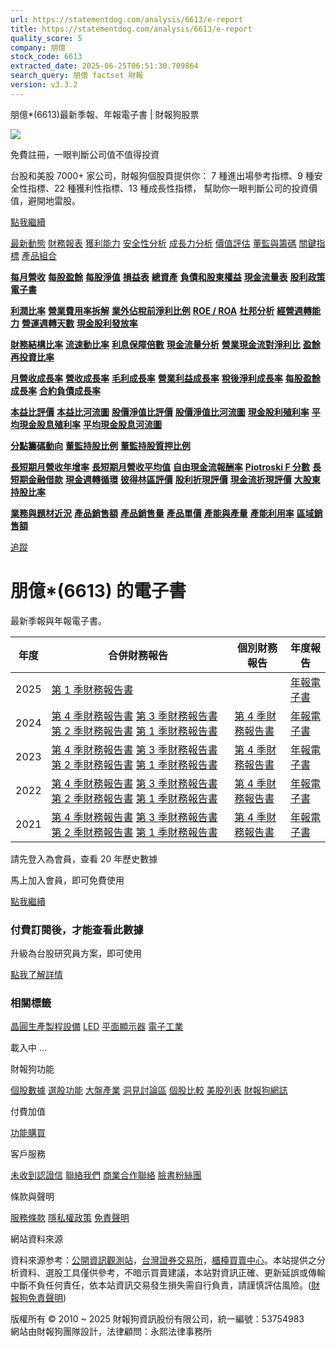 ```yaml
---
url: https://statementdog.com/analysis/6613/e-report
title: https://statementdog.com/analysis/6613/e-report
quality_score: 5
company: 朋億
stock_code: 6613
extracted_date: 2025-06-25T06:51:30.709864
search_query: 朋億 factset 財報
version: v3.3.2
---
```


朋億\*(6613)最新季報、年報電子書 | 財報狗股票















![](https://www.facebook.com/tr?id=1265443774131605&ev=PageView&noscript=1)













































































免費註冊，一眼判斷公司值不值得投資

台股和美股 7000+ 家公司，財報狗個股頁提供你：
7 種進出場參考指標、9 種安全性指標、22 種獲利性指標、13 種成長性指標，
幫助你一眼判斷公司的投資價值，避開地雷股。

[點我繼續](/users/sign_up)

[最新動態](/analysis/6613)
[財務報表](/analysis/6613/monthly-revenue)
[獲利能力](/analysis/6613/profit-margin)
[安全性分析](/analysis/6613/financial-structure-ratio)
[成長力分析](/analysis/6613/monthly-revenue-growth-rate)
[價值評估](/analysis/6613/pe)
[董監與籌碼](/analysis/6613/broker-trading)
[關鍵指標](/analysis/6613/long-term-and-short-term-monthly-revenue-yoy)
[產品組合](/analysis/6613/ai-search)

[**每月營收**](/analysis/6613/monthly-revenue)
[**每股盈餘**](/analysis/6613/eps)
[**每股淨值**](/analysis/6613/nav)
[**損益表**](/analysis/6613/income-statement)
[**總資產**](/analysis/6613/assets)
[**負債和股東權益**](/analysis/6613/liabilities-and-equity)
[**現金流量表**](/analysis/6613/cash-flow-statement)
[**股利政策**](/analysis/6613/dividend-policy)
[**電子書**](/analysis/6613/e-report)

[**利潤比率**](/analysis/6613/profit-margin)
[**營業費用率拆解**](/analysis/6613/operating-expense-ratio)
[**業外佔稅前淨利比例**](/analysis/6613/non-operating-income-to-profit-before-tax)
[**ROE / ROA**](/analysis/6613/roe-roa)
[**杜邦分析**](/analysis/6613/du-pont-analysis)
[**經營週轉能力**](/analysis/6613/turnover-ratio)
[**營運週轉天數**](/analysis/6613/turnover-days)
[**現金股利發放率**](/analysis/6613/dividend-payout-ratio)

[**財務結構比率**](/analysis/6613/financial-structure-ratio)
[**流速動比率**](/analysis/6613/current-ratio-and-quick-ratio)
[**利息保障倍數**](/analysis/6613/interest-coverage-ratio)
[**現金流量分析**](/analysis/6613/cash-flow-analysis)
[**營業現金流對淨利比**](/analysis/6613/operating-cash-flow-to-net-income-ratio)
[**盈餘再投資比率**](/analysis/6613/reinvestment-rate)

[**月營收成長率**](/analysis/6613/monthly-revenue-growth-rate)
[**營收成長率**](/analysis/6613/revenue-growth-rate)
[**毛利成長率**](/analysis/6613/gross-profit-growth-rate)
[**營業利益成長率**](/analysis/6613/operating-income-growth-rate)
[**稅後淨利成長率**](/analysis/6613/net-income-growth-rate)
[**每股盈餘成長率**](/analysis/6613/eps-growth-rate)
[**合約負債成長率**](/analysis/6613/current-contract-liabilities-growth-rate)

[**本益比評價**](/analysis/6613/pe)
[**本益比河流圖**](/analysis/6613/pe-band)
[**股價淨值比評價**](/analysis/6613/pb)
[**股價淨值比河流圖**](/analysis/6613/pb-band)
[**現金股利殖利率**](/analysis/6613/dividend-yield)
[**平均現金股息殖利率**](/analysis/6613/average-dividend-yield)
[**平均現金股息河流圖**](/analysis/6613/average-dividend-yield-band)

[**分點籌碼動向**](/analysis/6613/broker-trading)
[**董監持股比例**](/analysis/6613/board-members-and-supervisors-shares-to-shares-outstanding-ratio)
[**董監持股質押比例**](/analysis/6613/pledging-ratio-of-board-members-and-supervisors)

[**長短期月營收年增率**](/analysis/6613/long-term-and-short-term-monthly-revenue-yoy)
[**長短期月營收平均值**](/analysis/6613/average-long-term-and-short-term-monthly-revenue)
[**自由現金流報酬率**](/analysis/6613/croic)
[**Piotroski F 分數**](/analysis/6613/piotroski-f-score)
[**長短期金融借款**](/analysis/6613/financial-borrowing)
[**現金週轉循環**](/analysis/6613/cash-conversion-cycle)
[**彼得林區評價**](/analysis/6613/peter-lynch-valuation)
[**股利折現評價**](/analysis/6613/dividend-discount-valuation)
[**現金流折現評價**](/analysis/6613/dcf-valuation)
[**大股東持股比率**](/analysis/6613/majority-shareholders-share-ratio)

[**業務與題材近況**](/analysis/6613/ai-search)
[**產品銷售額**](/analysis/6613/product-sales-figure)
[**產品銷售量**](/analysis/6613/product-sales-volume)
[**產品單價**](/analysis/6613/product-unit-price)
[**產能與產量**](/analysis/6613/production-capacity)
[**產能利用率**](/analysis/6613/production-capacity-utilization)
[**區域銷售額**](/analysis/6613/product-regional-sales)

[追蹤](/users/sign_up)

# 朋億\*(6613) 的電子書

最新季報與年報電子書。

| 年度 | 合併財務報告 | 個別財務報告 | 年度報告 |
| --- | --- | --- | --- |
| 2025 | [第 1 季財務報告書](https://doc.twse.com.tw/server-java/t57sb01?co_id=6613&colorchg=1&kind=A&step=9&filename=202501_6613_AI1.pdf) |  | [年報電子書](/analysis) |
| 2024 | [第 4 季財務報告書](https://doc.twse.com.tw/server-java/t57sb01?co_id=6613&colorchg=1&kind=A&step=9&filename=202404_6613_AI1.pdf)  [第 3 季財務報告書](https://doc.twse.com.tw/server-java/t57sb01?co_id=6613&colorchg=1&kind=A&step=9&filename=202403_6613_AI1.pdf)  [第 2 季財務報告書](https://doc.twse.com.tw/server-java/t57sb01?co_id=6613&colorchg=1&kind=A&step=9&filename=202402_6613_AI1.pdf)  [第 1 季財務報告書](https://doc.twse.com.tw/server-java/t57sb01?co_id=6613&colorchg=1&kind=A&step=9&filename=202401_6613_AI1.pdf) | [第 4 季財務報告書](https://doc.twse.com.tw/server-java/t57sb01?co_id=6613&colorchg=1&kind=A&step=9&filename=202404_6613_AI3.pdf) | [年報電子書](https://doc.twse.com.tw/server-java/t57sb01?co_id=6613&colorchg=1&kind=F&step=9&filename=2024_6613_20250520F04.pdf) |
| 2023 | [第 4 季財務報告書](https://doc.twse.com.tw/server-java/t57sb01?co_id=6613&colorchg=1&kind=A&step=9&filename=202304_6613_AI1.pdf)  [第 3 季財務報告書](https://doc.twse.com.tw/server-java/t57sb01?co_id=6613&colorchg=1&kind=A&step=9&filename=202303_6613_AI1.pdf)  [第 2 季財務報告書](https://doc.twse.com.tw/server-java/t57sb01?co_id=6613&colorchg=1&kind=A&step=9&filename=202302_6613_AI1.pdf)  [第 1 季財務報告書](https://doc.twse.com.tw/server-java/t57sb01?co_id=6613&colorchg=1&kind=A&step=9&filename=202301_6613_AI1.pdf) | [第 4 季財務報告書](https://doc.twse.com.tw/server-java/t57sb01?co_id=6613&colorchg=1&kind=A&step=9&filename=202304_6613_AI3.pdf) | [年報電子書](https://doc.twse.com.tw/server-java/t57sb01?co_id=6613&colorchg=1&kind=F&step=9&filename=2023_6613_20240521F04.pdf) |
| 2022 | [第 4 季財務報告書](https://doc.twse.com.tw/server-java/t57sb01?co_id=6613&colorchg=1&kind=A&step=9&filename=202204_6613_AI1.pdf)  [第 3 季財務報告書](https://doc.twse.com.tw/server-java/t57sb01?co_id=6613&colorchg=1&kind=A&step=9&filename=202203_6613_AI1.pdf)  [第 2 季財務報告書](https://doc.twse.com.tw/server-java/t57sb01?co_id=6613&colorchg=1&kind=A&step=9&filename=202202_6613_AI1.pdf)  [第 1 季財務報告書](https://doc.twse.com.tw/server-java/t57sb01?co_id=6613&colorchg=1&kind=A&step=9&filename=202201_6613_AI1.pdf) | [第 4 季財務報告書](https://doc.twse.com.tw/server-java/t57sb01?co_id=6613&colorchg=1&kind=A&step=9&filename=202204_6613_AI3.pdf) | [年報電子書](https://doc.twse.com.tw/server-java/t57sb01?co_id=6613&colorchg=1&kind=F&step=9&filename=2022_6613_20230524F04.pdf) |
| 2021 | [第 4 季財務報告書](https://doc.twse.com.tw/server-java/t57sb01?co_id=6613&colorchg=1&kind=A&step=9&filename=202104_6613_AI1.pdf)  [第 3 季財務報告書](https://doc.twse.com.tw/server-java/t57sb01?co_id=6613&colorchg=1&kind=A&step=9&filename=202103_6613_AI1.pdf)  [第 2 季財務報告書](https://doc.twse.com.tw/server-java/t57sb01?co_id=6613&colorchg=1&kind=A&step=9&filename=202102_6613_AI1.pdf)  [第 1 季財務報告書](https://doc.twse.com.tw/server-java/t57sb01?co_id=6613&colorchg=1&kind=A&step=9&filename=202101_6613_AI1.pdf) | [第 4 季財務報告書](https://doc.twse.com.tw/server-java/t57sb01?co_id=6613&colorchg=1&kind=A&step=9&filename=202104_6613_AI3.pdf) | [年報電子書](https://doc.twse.com.tw/server-java/t57sb01?co_id=6613&colorchg=1&kind=F&step=9&filename=2021_6613_20220524F04.pdf) |

請先登入為會員，查看 20 年歷史數據

馬上加入會員，即可免費使用

[點我繼續](/users/sign_up)

### 付費訂閱後，才能查看此數據

升級為台股研究員方案，即可使用

[點我了解詳情](/pricing)

### 相關標籤

[晶圓生產製程設備](/tags/1417)
[LED](/tags/357)
[平面顯示器](/tags/354)
[電子工業](/tags/329)

載入中 ...





財報狗功能

[個股數據](/analysis)
[選股功能](/screeners)
[大盤產業](/taiex)
[洞見討論區](/insight)
[個股比較](/compare/tpe)
[美股列表](/us-stock-list)
[財報狗網誌](/blog/)

付費加值

[功能購買](/pricing)

客戶服務

[未收到認證信](/users/recv_auth_fail)
[聯絡我們](/contact)
[商業合作聯絡](/contact)
[臉書粉絲團](//www.facebook.com/statementdog)

條款與聲明

[服務條款](/law/tos)
[隱私權政策](/law/privacy)
[免責聲明](/law/disclaimer)

網站資料來源

資料來源参考：[公開資訊觀測站](http://mops.twse.com.tw/mops/web/index)，[台灣證券交易所](http://www.tse.com.tw/)，[櫃檯買賣中心](http://www.otc.org.tw/)。本站提供之分析資料、選股工具僅供參考，不暗示買賣建議，本站對資訊正確、更新延誤或傳輸中斷不負任何責任，依本站資訊交易發生損失需自行負責，請謹慎評估風險。([財報狗免責聲明](/law/disclaimer))

版權所有 © 2010 ~ 2025 財報狗資訊股份有限公司，統一編號：53754983  
網站由財報狗團隊設計，法律顧問：永熙法律事務所